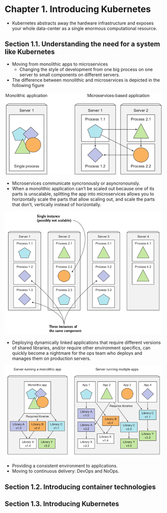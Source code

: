 # Chapter 1. Introducing Kubernetes
- Kubernetes abstracts away the hardware infrastructure and exposes your whole data-center as a single enormous computational resource.
## Section 1.1. Understanding the need for a system like Kubernetes
- Moving from monolithic apps to microservices
  - Changing the style of development from one big process on one server to small components on different servers.
- The difference between monolithic and microservices is depicted in the following figure
<p align="center">
  <img src="images/monolithic-vs-microservices.png" alt="Monolithic VS Microservices"/>
</p>

- Microservices communicate syncronously or asyncronounsly.
- When a monolithic application can’t be scaled out because one of its parts is unscalable, splitting the app into microservices allows you to horizontally scale the parts that allow scaling out, and scale the parts that don’t, vertically instead of horizontally.
<p align="center">
  <img src="images/microservices-scaling.png" alt="Each microservice can be scaled individually"/>
</p>

- Deploying dynamically linked applications that require different versions of shared libraries, and/or require other environment specifics, can quickly become a nightmare for the ops team who deploys and manages them on production servers.
<p align="center">
  <img src="images/libraries-dependence.png" alt="Multiple applications running on the same host may have conflicting dependencies"/>
</p>

- Providing a consistent environment to applications.
- Moving to continuous delivery: DevOps and NoOps.
## Section 1.2. Introducing container technologies
## Section 1.3. Introducing Kubernetes